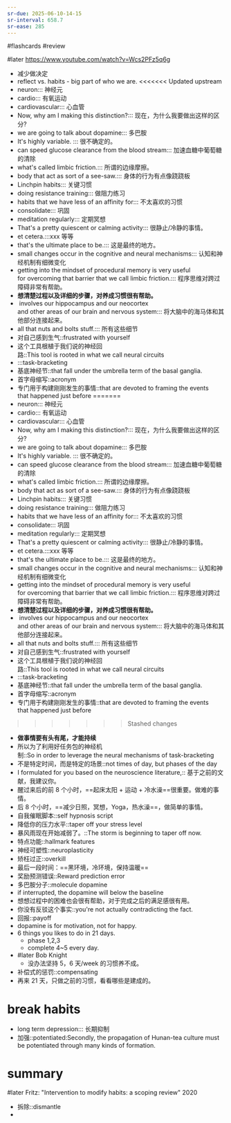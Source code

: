 ```yaml
---
sr-due: 2025-06-10-14-15
sr-interval: 658.7
sr-ease: 285
---
```


#flashcards 
#review

#later https://www.youtube.com/watch?v=Wcs2PFz5q6g
- 减少做决定
- reflect  vs. habits - big part of who we are.
<<<<<<< Updated upstream
- neuron::: 神经元 <!--SR:!2024-04-21-11-01,281.8,245!2024-04-12-21-09,273.2,245-->
- cardio::: 有氧运动 <!--SR:!2024-04-20-23-01,281.3,250!2023-10-23-11-33,100.8,165-->
- cardiovascular::: 心血管 <!--SR:!2023-10-23-09-09,100.7,190!2023-10-16-15-37,28,130-->
- Now, why am I making this distinction?::: 现在，为什么我要做出这样的区分? <!--SR:!2024-05-03-16-21,294,250!2024-03-16-06-45,245.6,225-->
- we are going to talk about dopamine::: 多巴胺 <!--SR:!2024-04-24-16-21,285,250!2024-03-06-11-00,235.8,230-->
- It's highly variable. ::: 很不确定的。 <!--SR:!2024-01-29-16-12,234.2,245!2023-12-27-04-21,165.5,185-->
- can speed glucose clearance from the blood stream::: 加速血糖中葡萄糖的清除 <!--SR:!2024-03-29-21-09,259.2,230!2024-03-15-23-33,245.3,225-->
- what's called limbic friction.::: 所谓的边缘摩擦。 <!--SR:!2024-05-04-16-21,295,250!2024-02-23-05-47,215.3,205-->
- body that act as sort of a see-saw.::: 身体的行为有点像跷跷板 <!--SR:!2024-04-19-11-02,279.8,245!2024-04-05-06-45,265.6,225-->
- Linchpin habits::: 关键习惯 <!--SR:!2024-04-26-16-21,287,245!2023-11-14-13-57,122.9,165-->
- doing resistance training::: 做阻力练习 <!--SR:!2024-06-10-03-31,316.5,250!2024-02-12-06-13,212.6,225-->
- habits that we have less of an affinity for::: 不太喜欢的习惯 <!--SR:!2024-04-23-11-01,283.8,250!2024-02-03-19-19,115.1,130-->
- consolidate::: 巩固 <!--SR:!2023-12-05-09-09,143.7,210!2024-05-30-09-09,320.7,265-->
- meditation regularly::: 定期冥想 <!--SR:!2024-11-13-18-05,427,265!2024-03-10-18-46,240.1,225-->
- That's a pretty quiescent or calming activity::: 很静止/冷静的事情。 <!--SR:!2024-04-21-01-57,281.4,245!2023-11-23-23-45,43.3,130-->
- et cetera.:::xxx 等等 <!--SR:!2024-04-17-21-09,278.2,245!2024-03-21-06-45,250.6,225-->
- that's the ultimate place to be.::: 这是最终的地方。 <!--SR:!2024-03-24-13-57,253.9,230!2024-03-10-01-57,239.4,225-->
- small changes occur in the cognitive and neural mechanisms::: 认知和神经机制有细微变化 <!--SR:!2024-01-30-16-03,235.2,245!2023-12-29-05-54,152.6,185-->
- getting into the mindset of procedural memory is very useful for overcoming that barrier that we call limbic friction.::: 程序思维对跨过障碍非常有帮助。 <!--SR:!2023-11-22-12-00,200,250!2024-04-20-09-09,280.7,245-->
- **想清楚过程以及详细的步骤，对养成习惯很有帮助。**
-  involves our hippocampus and our neocortex and other areas of our brain and nervous system::: 将大脑中的海马体和其他部分连接起来。 <!--SR:!2024-02-23-08-36,223.7,210!2024-06-07-17-17,244.2,185-->
- all that nuts and bolts stuff.::: 所有这些细节 <!--SR:!2024-05-25-09-09,315.7,265!2024-01-05-06-45,174.6,185-->
- 对自己感到生气::frustrated with yourself <!--SR:!2024-02-22-12-27,133.8,152-->
- 这个工具根植于我们说的神经回路::This tool is rooted in what we call neural circuits <!--SR:!2024-04-28-23-45,277.6,232-->
- :::task-bracketing <!--SR:!2024-06-02-16-21,324,272!2024-03-27-21-09,257.2,232-->
- 基底神经节::that fall under the umbrella term of the basal ganglia. <!--SR:!2023-12-05-06-45,143.6,172-->
- 首字母缩写::acronym <!--SR:!2023-12-16-11-05,87.1,130-->
- 专门用于构建刚刚发生的事情::that are devoted to framing the events that happened just before <!--SR:!2024-01-27-10-00,111.9,130-->
=======
- neuron::: 神经元 <!--SR:!2024-03-16-06-45,245.6,245!2024-03-27-23-01,257.3,245-->
- cardio::: 有氧运动 <!--SR:!2024-04-02-11-01,262.8,250!2023-12-30-01-57,168.4,185-->
- cardiovascular::: 心血管 <!--SR:!2024-02-09-16-21,210,210!2023-11-23-04-21,131.5,145-->
- Now, why am I making this distinction?::: 现在，为什么我要做出这样的区分? <!--SR:!2024-04-22-16-21,283,250!2024-02-28-01-25,228.4,225-->
- we are going to talk about dopamine::: 多巴胺 <!--SR:!2024-04-03-11-00,263.8,250!2024-02-17-11-33,217.8,230-->
- It's highly variable. ::: 很不确定的。 <!--SR:!2024-03-27-13-57,256.9,245!2024-01-08-18-12,178.1,185-->
- can speed glucose clearance from the blood stream::: 加速血糖中葡萄糖的清除 <!--SR:!2024-02-24-11-33,224.8,230!2024-03-01-04-21,230.5,225-->
- what's called limbic friction.::: 所谓的边缘摩擦。 <!--SR:!2024-04-08-11-33,268.8,250!2024-02-02-15-49,203,205-->
- body that act as sort of a see-saw.::: 身体的行为有点像跷跷板 <!--SR:!2024-03-25-13-57,254.9,245!2024-02-27-04-21,227.5,225-->
- Linchpin habits::: 关键习惯 <!--SR:!2024-04-11-01-57,271.4,245!2023-12-11-21-09,150.2,165-->
- doing resistance training::: 做阻力练习 <!--SR:!2024-03-25-23-01,255.3,250!2024-03-24-11-33,253.8,245-->
- habits that we have less of an affinity for::: 不太喜欢的习惯 <!--SR:!2024-04-04-16-21,265,250!2023-11-11-16-22,120,130-->
- consolidate::: 巩固 <!--SR:!2024-04-08-11-00,268.8,250!2024-05-09-13-57,299.9,265-->
- meditation regularly::: 定期冥想 <!--SR:!2024-04-17-13-57,277.9,265!2024-02-25-18-13,226.1,225-->
- That's a pretty quiescent or calming activity::: 很静止/冷静的事情。 <!--SR:!2024-03-29-23-01,259.3,245!2024-02-13-23-33,214.3,225-->
- et cetera.:::xxx 等等 <!--SR:!2024-04-06-16-21,267,245!2024-02-25-01-57,225.4,225-->
- that's the ultimate place to be.::: 这是最终的地方。 <!--SR:!2024-03-03-21-09,233.2,230!2024-02-24-18-45,225.1,225-->
- small changes occur in the cognitive and neural mechanisms::: 认知和神经机制有细微变化 <!--SR:!2024-03-31-21-09,261.2,245!2024-02-04-15-49,205,205-->
- getting into the mindset of procedural memory is very useful for overcoming that barrier that we call limbic friction.::: 程序思维对跨过障碍非常有帮助。 <!--SR:!2024-04-07-04-21,267.5,250!2024-04-06-23-33,267.3,245-->
- **想清楚过程以及详细的步骤，对养成习惯很有帮助。**
-  involves our hippocampus and our neocortex and other areas of our brain and nervous system::: 将大脑中的海马体和其他部分连接起来。 <!--SR:!2024-02-11-18-45,212.1,210!2024-01-04-21-09,174.2,185-->
- all that nuts and bolts stuff.::: 所有这些细节 <!--SR:!2024-04-27-04-21,287.5,265!2024-01-04-21-09,174.2,185-->
- 对自己感到生气::frustrated with yourself <!--SR:!2024-01-19-15-49,189,192-->
- 这个工具根植于我们说的神经回路::This tool is rooted in what we call neural circuits <!--SR:!2024-03-04-06-45,233.6,232-->
- :::task-bracketing <!--SR:!2024-03-30-11-01,259.8,252!2024-03-11-01-25,240.4,232-->
- 基底神经节::that fall under the umbrella term of the basal ganglia. <!--SR:!2023-12-25-04-21,163.5,172-->
- 首字母缩写::acronym <!--SR:!2023-12-06-20-37,145.2,152-->
- 专门用于构建刚刚发生的事情::that are devoted to framing the events that happened just before <!--SR:!2023-11-06-11-34,114.8,130-->
>>>>>>> Stashed changes
- **做事情要有头有尾，才能持续**
- 所以为了利用好任务包的神经机制::So in order to leverage the neural mechanisms of task-bracketing <!--SR:!2024-02-18-01-57,218.4,212-->
- 不是特定时间，而是特定的场景::not times of day, but phases of the day <!--SR:!2023-11-07-09-09,115.7,172-->
- I formulated for you based on the neuroscience literature,:: 基于之前的文献，我建议你。 <!--SR:!2024-03-25-21-09,255.2,232-->
- 醒过来后的前 8 个小时，==起床太阳 + 运动 + 冷水澡==很重要。做难的事情。
- 后 8 个小时，==减少日照，冥想，Yoga，热水澡==，做简单的事情。
- 自我催眠脚本::self hypnosis script <!--SR:!2024-01-29-17-12,114.2,130-->
- 降低你的压力水平::taper off your stress level <!--SR:!2023-11-25-23-33,134.3,172-->
- 暴风雨现在开始减弱了。::The storm is beginning to taper off now.  <!--SR:!2024-01-02-09-09,171.7,208-->
- 特点功能::hallmark features <!--SR:!2024-01-02-14-16,87.1,130-->
- 神经可塑性::neuroplasticity <!--SR:!2024-01-21-23-33,191.3,192-->
- 矫枉过正::overkill <!--SR:!2023-11-08-19-38,32.3,132-->
- 最后一段时间：==黑环境，冷环境，保持温暖==
- 奖励预测错误::Reward prediction error <!--SR:!2024-03-28-03-48,257.5,232-->
- 多巴胺分子::molecule dopamine <!--SR:!2024-01-06-06-45,175.6,192-->
- if interrupted, the dopamine will below the baseline
- 想想过程中的困难也会很有帮助，对于完成之后的满足感很有用。
- 你没有反驳这个事实::you're not actually contradicting the fact. <!--SR:!2023-10-22-09-59,93,147-->
- 回报::payoff <!--SR:!2023-10-23-04-21,100.5,167-->
- dopamine is for motivation, not for happy.
- 6 things you likes to do in 21 days.
	- phase 1,2,3
	- complete 4~5 every day.
- #later Bob Knight
	- 没办法坚持 5，6 天/week 的习惯养不成。
- 补偿式的惩罚::compensating <!--SR:!2024-01-24-19-41,109.3,130-->
- 再来 21 天，只做之前的习惯，看看哪些是建成的。
# break habits
- long term depression::: 长期抑制 <!--SR:!2024-03-29-13-57,258.9,227!2024-03-26-01-57,255.4,227-->
- 加强::potentiated:Secondly, the propagation of Hunan-tea culture must be potentiated through many kinds of formation.  <!--SR:!2023-11-06-18-45,115.1,167-->

# summary
#later Fritz: "Intervention to modify habits: a scoping review"      2020


- 拆除::dismantle <!--SR:!2023-11-04-13-25,112.9,147-->
- 


